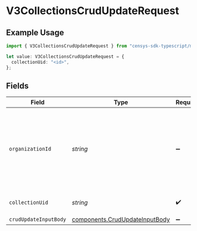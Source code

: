 # V3CollectionsCrudUpdateRequest

## Example Usage

```typescript
import { V3CollectionsCrudUpdateRequest } from "censys-sdk-typescript/models/operations";

let value: V3CollectionsCrudUpdateRequest = {
  collectionUid: "<id>",
};
```

## Fields

| Field                                                                                                                                                                                              | Type                                                                                                                                                                                               | Required                                                                                                                                                                                           | Description                                                                                                                                                                                        |
| -------------------------------------------------------------------------------------------------------------------------------------------------------------------------------------------------- | -------------------------------------------------------------------------------------------------------------------------------------------------------------------------------------------------- | -------------------------------------------------------------------------------------------------------------------------------------------------------------------------------------------------- | -------------------------------------------------------------------------------------------------------------------------------------------------------------------------------------------------- |
| `organizationId`                                                                                                                                                                                   | *string*                                                                                                                                                                                           | :heavy_minus_sign:                                                                                                                                                                                 | The ID of a Censys organization to associate the request with. See the [Getting Started docs](https://docs.censys.com/reference/get-started#step-3-set-your-organization-id) for more information. |
| `collectionUid`                                                                                                                                                                                    | *string*                                                                                                                                                                                           | :heavy_check_mark:                                                                                                                                                                                 | The UID for the collection                                                                                                                                                                         |
| `crudUpdateInputBody`                                                                                                                                                                              | [components.CrudUpdateInputBody](../../models/components/crudupdateinputbody.md)                                                                                                                   | :heavy_minus_sign:                                                                                                                                                                                 | N/A                                                                                                                                                                                                |